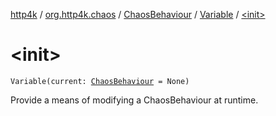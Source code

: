[http4k](../../../index.md) / [org.http4k.chaos](../../index.md) / [ChaosBehaviour](../index.md) / [Variable](index.md) / [&lt;init&gt;](./-init-.md)

# &lt;init&gt;

`Variable(current: `[`ChaosBehaviour`](../index.md)` = None)`

Provide a means of modifying a ChaosBehaviour at runtime.

